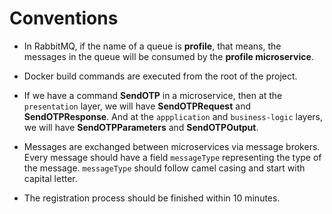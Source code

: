 # Conventions

- In RabbitMQ, if the name of a queue is **profile**, that means, the messages in the queue will be consumed by the **profile microservice**.

- Docker build commands are executed from the root of the project.

- If we have a command **SendOTP** in a microservice, then at the `presentation` layer, we will have **SendOTPRequest** and **SendOTPResponse**. And at the `appplication` and `business-logic` layers, we will have **SendOTPParameters** and **SendOTPOutput**.

- Messages are exchanged between microservices via message brokers. Every message should have a field `messageType` representing the type of the message. `messageType` should follow camel casing and start with capital letter.

- The registration process should be finished within 10 minutes.
